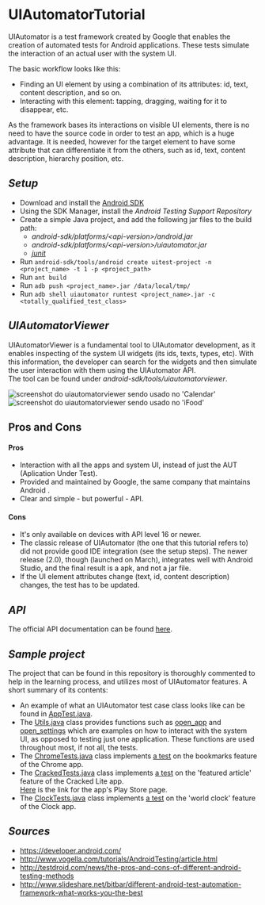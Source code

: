 # UIAutomatorTutorial

UIAutomator is a test framework created by Google that enables the creation of automated tests for Android applications. These tests simulate the interaction of an actual user with the system UI.

The basic workflow looks like this:
- Finding an UI element by using a combination of its attributes: id, text, content description, and so on.
- Interacting with this element: tapping, dragging, waiting for it to disappear, etc.

As the framework bases its interactions on visible UI elements, there is no need to have the source code in order to test an app, which is a huge advantage.
It is needed, however for the target element to have some attribute that can differentiate it from the others, such as id, text, content description, hierarchy position, etc.

## *Setup*
- Download and install the [Android SDK](https://developer.android.com/sdk/index.html)
- Using the SDK Manager, install the _Android Testing Support Repository_
- Create a simple Java project, and add the following jar files to the build path:
  * _android-sdk/platforms/\<api-version\>/android.jar_
  * _android-sdk/platforms/\<api-version\>/uiautomator.jar_
  * _[junit](http://junit.org/)_
- Run `android-sdk/tools/android create uitest-project -n <project_name> -t 1 -p <project_path>`
- Run `ant build`
- Run `adb push <project_name>.jar /data/local/tmp/`
- Run `adb shell uiautomator runtest <project_name>.jar -c <totally_qualified_test_class>`

## *UIAutomatorViewer*

UIAutomatorViewer is a fundamental tool to UIAutomator development, as it enables inspecting of the system UI widgets (its ids, texts, types, etc). With this information, the developer can search for the widgets and then simulate the user interaction with them using the UIAutomator API.  
The tool can be found under _android-sdk/tools/uiautomatorviewer_. 

![screenshot do uiautomatorviewer sendo usado no 'Calendar'](https://i.imgur.com/YshxKe5.png)
![screenshot do uiautomatorviewer sendo usado no 'iFood'](https://i.imgur.com/bNSgTVm.png)

## Pros and Cons

#### Pros
- Interaction with all the apps and system UI, instead of just the AUT (Aplication Under Test).
- Provided and maintained by Google, the same company that maintains Android  .                                   
- Clear and simple - but powerful - API.

#### Cons
- It's only available on devices with API level 16 or newer.
- The classic release of UIAutomator (the one that this tutorial refers to) did not provide good IDE integration (see the setup steps). The newer release (2.0), though (launched on March), integrates well with Android Studio, and the final result is a apk, and not a jar file.
- If the UI element attributes change (text, id, content description) changes, the test has to be updated.

## *API*

The official API documentation can be found [here](https://developer.android.com/reference/android/support/test/uiautomator/package-summary.html).

## *Sample project*

The project that can be found in this repository is thoroughly commented to help in the learning process, and utilizes most of UIAutomator features. A short summary of its contents:
- An example of what an UIAutomator test case class looks like can be found in [AppTest.java](src/com/sample/tests/AppTest.java).
- The [Utils.java](src/com/sample/tests/utils/Utils.java) class provides functions such as [open_app](src/com/sample/tests/utils/Utils.java#L44) and [open_settings](src/com/sample/tests/utils/Utils.java#L135) which are examples on how to interact with the system UI, as opposed to testing just one application. These functions are used throughout most, if not all, the tests.
- The [ChromeTests.java](src/com/sample/tests/ChromeTests.java) class implements [a test](src/com/sample/tests/ChromeTests.java#L42) on the bookmarks feature of the Chrome app.
- The [CrackedTests.java](https://github.com/ViniciusCPSouza/UIAutomatorTutorial/blob/master/src/com/sample/tests/CrackedTests.java) class implements [a test](https://github.com/ViniciusCPSouza/UIAutomatorTutorial/blob/master/src/com/sample/tests/CrackedTests.java#L43) on the 'featured article' feature of the Cracked Lite app.  
[Here](https://play.google.com/store/apps/details?id=com.cracked.android.lite) is the link for the app's Play Store page.
- The [ClockTests.java](src/com/sample/tests/ClockTests.java) class implements [a test](src/com/sample/tests/ClockTests.java#L43) on the 'world clock' feature of the Clock app.

## *Sources*
  - https://developer.android.com/
  - http://www.vogella.com/tutorials/AndroidTesting/article.html
  - http://testdroid.com/news/the-pros-and-cons-of-different-android-testing-methods
  - http://www.slideshare.net/bitbar/different-android-test-automation-framework-what-works-you-the-best
